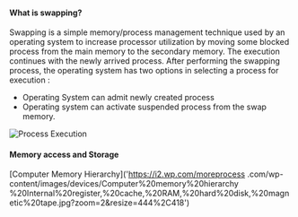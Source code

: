 #### What is swapping? 

Swapping is a simple memory/process management technique used by an 
operating system to increase processor utilization by moving some blocked process from the main memory to the secondary memory. The execution continues with the newly arrived process. After performing the swapping process, the operating system has two options in selecting a process for execution :
 * Operating System can admit newly created process
 * Operating system can activate suspended process from the swap memory.
 
 ![Process Execution](http://blog.sudobits.com/wp-content/uploads/2010/08/swapping.png)

#### Memory access and Storage


[Computer Memory Hierarchy]('https://i2.wp.com/moreprocess
.com/wp-content/images/devices/Computer%20memory%20hierarchy
%20Internal%20register,%20cache,%20RAM,%20hard%20disk,%20magnetic%20tape.jpg?zoom=2&resize=444%2C418')